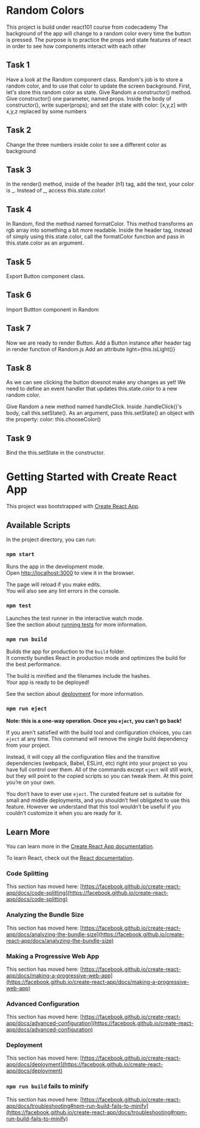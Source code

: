 # Random Colors

This project is build under react101 course from codecademy
The background of the app will change to a random color every time the button is pressed.
The purpose is to practice the props and state features of react in order to see how components interact with each other

## Task 1

Have a look at the Random component class. Random's job is to store a random color, and to use that color to update the screen background.
First, let's store this random color as state.
Give Random a constructor() method. Give constructor() one parameter, named props.
Inside the body of constructor(), write super(props); and set the state with color: [x,y,z] with x,y,z replaced by some numbers

## Task 2

Change the three numbers inside color to see a different color as background

## Task 3

In the render() method, inside of the header (h1) tag, add the text, your color is _. Instead of _, access this.state.color!

## Task 4

In Random, find the method named formatColor. This method transforms an rgb array into something a bit more readable.
Inside the header tag, instead of simply using this.state.color, call the formatColor function and pass in this.state.color as an argument.

## Task 5

Export Button component class.

## Task 6

Import Buttton component in Random

## Task 7

Now we are ready to render Button.
Add a Button instance after header tag in render function of Random.js
Add an attribute light={this.isLight()}

## Task 8

As we can see clicking the button doesnot make any changes as yet!
We need to define an event handler that updates this.state.color to a new random color.

Give Random a new method named handleClick.
Inside .handleClick()'s body, call this.setState(). As an argument, pass this.setState() an object with the property:
color: this.chooseColor()

## Task 9

Bind the this.setState in the constructor.

# Getting Started with Create React App

This project was bootstrapped with [Create React App](https://github.com/facebook/create-react-app).

## Available Scripts

In the project directory, you can run:

### `npm start`

Runs the app in the development mode.\
Open [http://localhost:3000](http://localhost:3000) to view it in the browser.

The page will reload if you make edits.\
You will also see any lint errors in the console.

### `npm test`

Launches the test runner in the interactive watch mode.\
See the section about [running tests](https://facebook.github.io/create-react-app/docs/running-tests) for more information.

### `npm run build`

Builds the app for production to the `build` folder.\
It correctly bundles React in production mode and optimizes the build for the best performance.

The build is minified and the filenames include the hashes.\
Your app is ready to be deployed!

See the section about [deployment](https://facebook.github.io/create-react-app/docs/deployment) for more information.

### `npm run eject`

**Note: this is a one-way operation. Once you `eject`, you can’t go back!**

If you aren’t satisfied with the build tool and configuration choices, you can `eject` at any time. This command will remove the single build dependency from your project.

Instead, it will copy all the configuration files and the transitive dependencies (webpack, Babel, ESLint, etc) right into your project so you have full control over them. All of the commands except `eject` will still work, but they will point to the copied scripts so you can tweak them. At this point you’re on your own.

You don’t have to ever use `eject`. The curated feature set is suitable for small and middle deployments, and you shouldn’t feel obligated to use this feature. However we understand that this tool wouldn’t be useful if you couldn’t customize it when you are ready for it.

## Learn More

You can learn more in the [Create React App documentation](https://facebook.github.io/create-react-app/docs/getting-started).

To learn React, check out the [React documentation](https://reactjs.org/).

### Code Splitting

This section has moved here: [https://facebook.github.io/create-react-app/docs/code-splitting](https://facebook.github.io/create-react-app/docs/code-splitting)

### Analyzing the Bundle Size

This section has moved here: [https://facebook.github.io/create-react-app/docs/analyzing-the-bundle-size](https://facebook.github.io/create-react-app/docs/analyzing-the-bundle-size)

### Making a Progressive Web App

This section has moved here: [https://facebook.github.io/create-react-app/docs/making-a-progressive-web-app](https://facebook.github.io/create-react-app/docs/making-a-progressive-web-app)

### Advanced Configuration

This section has moved here: [https://facebook.github.io/create-react-app/docs/advanced-configuration](https://facebook.github.io/create-react-app/docs/advanced-configuration)

### Deployment

This section has moved here: [https://facebook.github.io/create-react-app/docs/deployment](https://facebook.github.io/create-react-app/docs/deployment)

### `npm run build` fails to minify

This section has moved here: [https://facebook.github.io/create-react-app/docs/troubleshooting#npm-run-build-fails-to-minify](https://facebook.github.io/create-react-app/docs/troubleshooting#npm-run-build-fails-to-minify)

